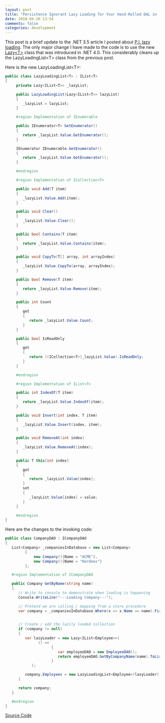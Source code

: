 ```yaml
---
layout: post
title: "Persistence Ignorant Lazy Loading for Your Hand-Rolled DAL in .NET 4.0 Using Lazy<T>"
date: 2010-04-26 13:54
comments: false
categories: development
---
```

This post is a brief update to the .NET 3.5 article I posted about [P.I. lazy loading](/blog/2010/01/31/practical-persistence-ignorant-lazy-loading-for-your-hand-rolled-dal/). The only major change I have made to the code is to use the new  [Lazy\<T\>](http://msdn.microsoft.com/en-us/library/dd642331.aspx) class that was introduced in .NET 4.0. This considerably cleans up the LazyLoadingList\<T\> class from the previous post. <!-- more -->

Here is the new LazyLoadingList\<T\>:  
```csharp
public class LazyLoadingList<T> : IList<T>
{
     private Lazy<IList<T>> _lazyList;

     public LazyLoadingList(Lazy<IList<T>> lazyList)
     {
        _lazyList = lazyList;
     }

     #region Implementation of IEnumerable

     public IEnumerator<T> GetEnumerator()
     {
        return _lazyList.Value.GetEnumerator();
     }

     IEnumerator IEnumerable.GetEnumerator()
     {
        return _lazyList.Value.GetEnumerator();
     }

     #endregion

     #region Implementation of ICollection<T>

     public void Add(T item)
     {
        _lazyList.Value.Add(item);
     }

     public void Clear()
     {
        _lazyList.Value.Clear();
     }

     public bool Contains(T item)
     {
        return _lazyList.Value.Contains(item);
     }

     public void CopyTo(T[] array, int arrayIndex)
     {
        _lazyList.Value.CopyTo(array, arrayIndex);
     }

     public bool Remove(T item)
     {
        return _lazyList.Value.Remove(item);
     }

     public int Count
     {
        get
        {
           return _lazyList.Value.Count;
        }
     }

     public bool IsReadOnly
     {
        get
        {
           return ((ICollection<T>)_lazyList.Value).IsReadOnly;
        }
     }

     #endregion

     #region Implementation of IList<T>

     public int IndexOf(T item)
     {
        return _lazyList.Value.IndexOf(item);
     }

     public void Insert(int index, T item)
     {
        _lazyList.Value.Insert(index, item);
     }

     public void RemoveAt(int index)
     {
        _lazyList.Value.RemoveAt(index);
     }

     public T this[int index]
     {
        get
        {
           return _lazyList.Value[index];
        }
        set
        {
           _lazyList.Value[index] = value;
        }
     }

     #endregion
}
```
Here are the changes to the invoking code:
```csharp
public class CompanyDAO : ICompanyDAO
{
   List<Company> _companiesInDatabase = new List<Company>
         {
             new Company(){Name = "ACME"},
             new Company(){Name = "Hardees"}
         };

   #region Implementation of ICompanyDAO

   public Company GetByName(string name)
   {
      // Write to console to demonstrate when loading is happening
      Console.WriteLine("---Loading Company---");

      // Pretend we are calling / mapping from a store procedure
      var company = _companiesInDatabase.Where(x => x.Name == name).First();

      
      // Create / add the lazily loaded collection
      if (company != null)
      {
         var lazyLoader = new Lazy<IList<Employee>>(
               () =>
                     {
                        var employeeDAO = new EmployeeDAO();
                        return employeeDAO.GetByCompanyName(name).ToList();
                     }
            );

         company.Employees = new LazyLoadingList<Employee>(lazyLoader);
      }

      return company;
   }

   #endregion
}
```
[Source Code](https://github.com/dauger/BlogSamples/tree/master/2010_04_26_LazyLoadingCollectionsWithLazyT)
